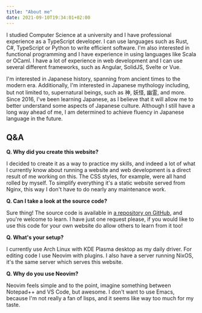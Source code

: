 ```yaml
---
title: "About me"
date: 2021-09-10T19:34:01+02:00
---
```


I studied Computer Science at a university and I have professional experience
as a TypeScript developer. I can use languages such as Rust, C#, TypeScript or
Python to write efficient software. I'm also interested in functional
programming and I have experience in using languages like Scala or OCaml. I
have a lot of experience in web development and I can use several different
frameworks, such as Angular, SolidJS, Svelte or Vue.

I'm interested in Japanese history, spanning from ancient times to the modern
era. Additionally, I'm interested in Japanese mythology including, but not
limited to, supernatural beings, such as 神, 妖怪, 幽霊, and more. Since 2016,
I've been learning Japanese, as I believe that it will allow me to better
understand some aspects of Japanese culture. Although I still have a long way
ahead of me, I am determined to achieve fluency in Japanese language in the
future.


## Q&A

**Q. Why did you create this website?**

I decided to create it as a way to practice my skills, and indeed a lot of what
I currently know about running a website and web development is a direct result
of me working on this. The CSS styles, for example, were all hand rolled by
myself. To simplify everything it's a static website served from Nginx, this
way I don't have to do nearly any maintenance work.

**Q. Can I take a look at the source code?**

Sure thing! The source code is available in
[a repository on GitHub](https://github.com/kamoshi/kamoshi.org),
and you're welcome to learn. I have just one request please, if you would like
to use this code for your own website do allow others to learn from it too!

**Q. What's your setup?**

I currently use Arch Linux with KDE Plasma desktop as my daily driver. For
editing code I use Neovim with plugins. I also have a server running NixOS,
it's the same server which serves this website.

**Q. Why do you use Neovim?**

Neovim feels simple and to the point, imagine something between Notepad++ and
VS Code, but awesome. I don't want to use Emacs, because I'm not really a fan
of lisps, and it seems like way too much for my taste.
